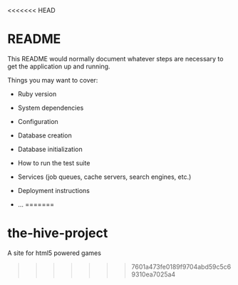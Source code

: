 <<<<<<< HEAD
# README

This README would normally document whatever steps are necessary to get the
application up and running.

Things you may want to cover:

* Ruby version

* System dependencies

* Configuration

* Database creation

* Database initialization

* How to run the test suite

* Services (job queues, cache servers, search engines, etc.)

* Deployment instructions

* ...
=======
# the-hive-project
A site for html5 powered games
>>>>>>> 7601a473fe0189f9704abd59c5c69310ea7025a4
